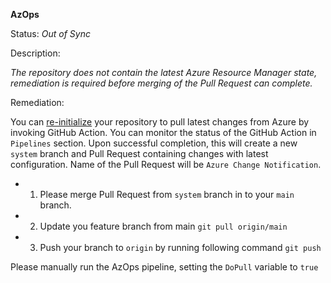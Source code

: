 **AzOps**

Status: _Out of Sync_

Description:

_The repository does not contain the latest Azure Resource Manager state, remediation is required before merging of the Pull Request can complete._

Remediation:

You can [re-initialize](https://github.com/Azure/Enterprise-Scale/blob/main/docs/Deploy/setup-azuredevops.md#discover-environment) your repository to pull latest changes from Azure by invoking GitHub Action. You can monitor the status of the GitHub Action in `Pipelines` section. Upon successful completion, this will create a new `system` branch and Pull Request containing changes with latest configuration. Name of the Pull Request will be `Azure Change Notification`.

- 1. Please merge Pull Request from `system`  branch in to your `main` branch.
- 2. Update you feature branch from  main `git pull origin/main`
- 3. Push your branch to `origin` by running following command `git push`

Please manually run the AzOps pipeline, setting the `DoPull` variable to `true`
